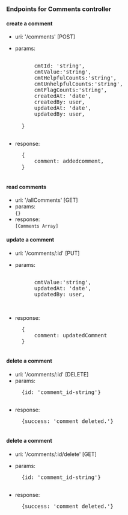### Endpoints for Comments controller

#### create a comment
- uri: '/comments' [POST]
- params:  
    <pre>

        cmtId: 'string',
        cmtValue:'string',
        cmtHelpfulCounts:'string',
        cmtUnhelpfulCounts:'string',
        cmtFlagCounts:'string',
        createdAt: 'date',
        createdBy: user,
        updatedAt: 'date',
        updatedBy: user,

    } 
    </pre>
  
- response:  
    <pre>
    {
        comment: addedcomment,
    }
    </pre>

#### read comments
- uri: '/allComments' [GET]
- params:    
``
{} 
``  
- response:  
``
[Comments Array]
``

#### update a comment
- uri: '/comments/:id' [PUT]
- params:  
    <pre>
       
        cmtValue:'string',
        updatedAt: 'date',
        updatedBy: user,

    </pre>
  
- response:  
    <pre>
    {
        comment: updatedComment
    }
    </pre>


#### delete a comment
- uri: '/comments/:id' [DELETE]
- params:  
    <pre>
    {id: 'comment_id-string'}
    </pre>
- response:  
    <pre>
    {success: 'comment deleted.'}
    </pre>
  


#### delete a comment
- uri: '/comments/:id/delete' [GET]
- params:  
   <pre>
    {id: 'comment_id-string'}
    </pre>
  
- response:  
  <pre>
    {success: 'comment deleted.'}
    </pre>


